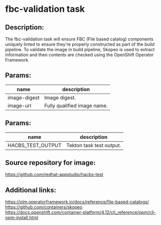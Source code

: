 # fbc-validation task

## Description:
The fbc-validation task will ensure FBC (File based catalog) components uniquely linted to ensure they're properly
constructed as part of the build pipeline. To validate the image in build pipeline, Skopeo is used to extract
information and then contents are checked using the OpenShift Operator Framework.

## Params:

| name         | description                 |
|--------------|-----------------------------|
| image-digest | Image digest.               |
| image-url    | Fully qualified image name. |

## Params:

| name               | description               |
|--------------------|---------------------------|
| HACBS_TEST_OUTPUT  | Tekton task test output.  |

## Source repository for image:
https://github.com/redhat-appstudio/hacbs-test

## Additional links:
https://olm.operatorframework.io/docs/reference/file-based-catalogs/
https://github.com/containers/skopeo
https://docs.openshift.com/container-platform/4.12/cli_reference/opm/cli-opm-install.html
